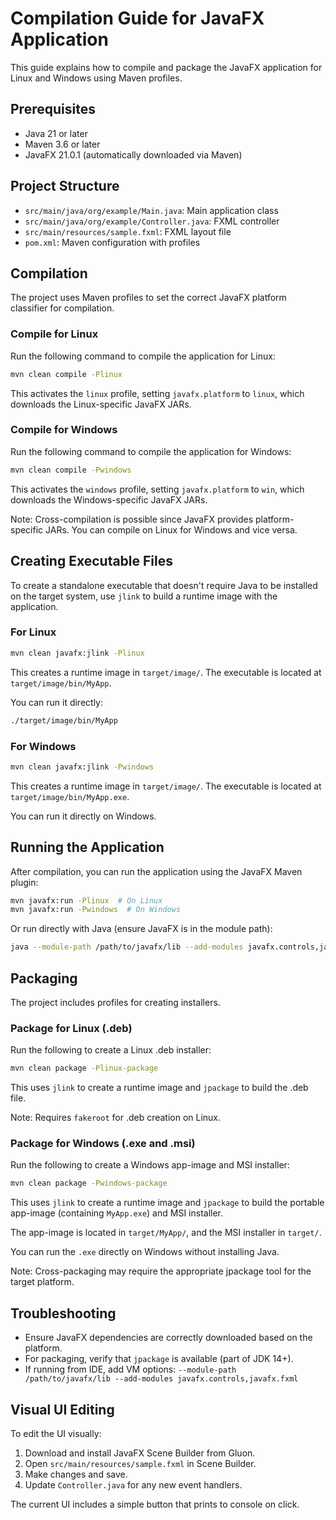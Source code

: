 # Compilation Guide for JavaFX Application

This guide explains how to compile and package the JavaFX application for Linux and Windows using Maven profiles.

## Prerequisites

- Java 21 or later
- Maven 3.6 or later
- JavaFX 21.0.1 (automatically downloaded via Maven)

## Project Structure

- `src/main/java/org/example/Main.java`: Main application class
- `src/main/java/org/example/Controller.java`: FXML controller
- `src/main/resources/sample.fxml`: FXML layout file
- `pom.xml`: Maven configuration with profiles

## Compilation

The project uses Maven profiles to set the correct JavaFX platform classifier for compilation.

### Compile for Linux

Run the following command to compile the application for Linux:

```bash
mvn clean compile -Plinux
```

This activates the `linux` profile, setting `javafx.platform` to `linux`, which downloads the Linux-specific JavaFX JARs.

### Compile for Windows

Run the following command to compile the application for Windows:

```bash
mvn clean compile -Pwindows
```

This activates the `windows` profile, setting `javafx.platform` to `win`, which downloads the Windows-specific JavaFX JARs.

Note: Cross-compilation is possible since JavaFX provides platform-specific JARs. You can compile on Linux for Windows and vice versa.

## Creating Executable Files

To create a standalone executable that doesn't require Java to be installed on the target system, use `jlink` to build a runtime image with the application.

### For Linux

```bash
mvn clean javafx:jlink -Plinux
```

This creates a runtime image in `target/image/`. The executable is located at `target/image/bin/MyApp`.

You can run it directly:

```bash
./target/image/bin/MyApp
```

### For Windows

```bash
mvn clean javafx:jlink -Pwindows
```

This creates a runtime image in `target/image/`. The executable is located at `target/image/bin/MyApp.exe`.

You can run it directly on Windows.

## Running the Application

After compilation, you can run the application using the JavaFX Maven plugin:

```bash
mvn javafx:run -Plinux  # On Linux
mvn javafx:run -Pwindows  # On Windows
```

Or run directly with Java (ensure JavaFX is in the module path):

```bash
java --module-path /path/to/javafx/lib --add-modules javafx.controls,javafx.fxml -cp target/classes org.example.Main
```

## Packaging

The project includes profiles for creating installers.

### Package for Linux (.deb)

Run the following to create a Linux .deb installer:

```bash
mvn clean package -Plinux-package
```

This uses `jlink` to create a runtime image and `jpackage` to build the .deb file.

Note: Requires `fakeroot` for .deb creation on Linux.

### Package for Windows (.exe and .msi)

Run the following to create a Windows app-image and MSI installer:

```bash
mvn clean package -Pwindows-package
```

This uses `jlink` to create a runtime image and `jpackage` to build the portable app-image (containing `MyApp.exe`) and MSI installer.

The app-image is located in `target/MyApp/`, and the MSI installer in `target/`.

You can run the `.exe` directly on Windows without installing Java.

Note: Cross-packaging may require the appropriate jpackage tool for the target platform.

## Troubleshooting

- Ensure JavaFX dependencies are correctly downloaded based on the platform.
- For packaging, verify that `jpackage` is available (part of JDK 14+).
- If running from IDE, add VM options: `--module-path /path/to/javafx/lib --add-modules javafx.controls,javafx.fxml`

## Visual UI Editing

To edit the UI visually:

1. Download and install JavaFX Scene Builder from Gluon.
2. Open `src/main/resources/sample.fxml` in Scene Builder.
3. Make changes and save.
4. Update `Controller.java` for any new event handlers.

The current UI includes a simple button that prints to console on click.
